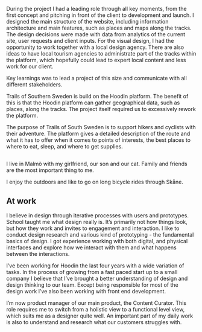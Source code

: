 During the project I had a leading role through all key moments, from the first concept and pitching in front of the client to development and launch. I designed the main structure of the website, including information architecture and main features, such as places and maps along the tracks. The design decisions were made with data from analytics of the current site, user requests and client inputs. For the visual design, I had the opportunity to work together with a local design agency. There are also ideas to have local tourism agencies to administrate part of the tracks within the platform, which hopefully could lead to expert local content and less work for our client. 

Key learnings was to lead a project of this size and communicate with all different stakeholders.

Trails of Southern Sweden is build on the Hoodin platform. The benefit of this is that the Hoodin platform can gather geographical data, such as places, along the tracks. The project itself required us to excessively rework the platform. 




The purpose of Trails of South Sweden is to support hikers and cyclists with their adventure. The platform gives a detailed description of the route and what it has to offer when it comes to points of interests, the best places to where to eat, sleep, and where to get supplies.



## 
I live in Malmö with my girlfriend, our son and our cat. Family and friends are the most important thing to me. 

I enjoy the outdoors and like to go on long bicycle rides through Skåne.

## At work
I believe in design through iterative processes with users and prototypes. School taught me what design really is. It’s primarily not how things look, but how they work and invites to engagement and interaction. I like to conduct design research and various kind of prototyping - the fundamental basics of design. I got experience working with both digital, and physical interfaces and explore how we interact with them and what happens between the interactions.

I’ve been working for Hoodin the last four years with a wide variation of tasks. In the process of growing from a fast paced start up to a small company I believe that I’ve brought a better understanding of design and design thinking to our team. Except being responsible for most of the design work I’ve also been working with front end development. 

I’m now product manager of our main product, the Content Curator. This role requires me to switch from a holistic view to a functional level view, which suits me as a designer quite well. An important part of my daily work is also to understand and research what our customers struggles with.  


